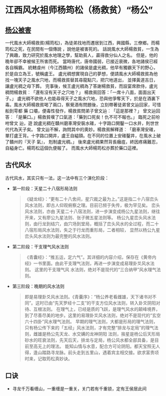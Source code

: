 # 江西风水祖师杨筠松（杨救贫）“杨公”

## [杨公被害](http://www.hokming.com/fengshuimaster-yeungkwanchung-ending.htm)
   
   一代風水大師楊救貧(楊筠松)，為徒弟找地而遷居到江西，興國縣，三僚鄉。而楊筠松之死，在民間有一個傳說 ，說他是被害死的。
   話說風水大師楊救貧，一生為了興趣，致力研究於風水地理之學，幫助貧人，贏得救分仙人之名。 但是，他的晚年卻不幸被候王所害而死。
   當時唐代，唐帝國弱，已接近衰微，各地諸侯已經各自稱霸。 統轄虔州（今江西贛州）的諸侯是盧光稠，他早有獨霸天下的野心，於是自立為王，號稱盧王。
   盧光稠想實現自己的夢想，便請風水大師楊救貧為他找一塊天子之風水穴地，而楊救貧替其尋龍點穴，把穴地道出， 並擇黃道吉日，讓盧光稠之母下葬。
   完事後，候王盧光稠為了答謝楊救貧，而設宴席款侍，盧光稠問楊救貧︰「還有沒有天子之穴地？」 楊救貧回答：「一席十八面，面面出天子。」
   盧光稠不欲他人也能尋得天子之風水穴地，恐與他爭奪天下，於是在酒裏下毒。風水大師楊救貧喝了兩口，察覺酒有問題後，立刻帶著徒弟曾文辿回家，可惜船到雩都    藥 口壩，便毒性發作，楊救貧問弟子曾文辿︰「這是那裡？」 曾文辿回答︰「是藥口。」楊救貧嘆了口氣道：「藥到口死矣！仇不可不報也。」 臨死之前吩咐曾文    辿，遊  說盧光稠在贛州磨車灣安裝水碓，十字路口開鑿一口水井，則世世代代為天子矣。
   曾文辿不解，詢問其中的奧妙。楊救貧解釋道︰「磨車灣安碓，單打盧王背。十字路口開井，盧王自縊頸。在不同的位置上安碓鑿井，在風水上破了贛州的『天子      氣』， 剋制盧光稠。」
   後來盧光稠果然背長癰疽，終因疼痛難忍，自縊身亡。楊筠松這個仇便報了。 而風水大師楊筠松亦葬於藥口這裡。

## 古代风水
   
   古代风水，其实只有一法，这一法中有三个演化阶段：
   
   * 第一阶段：天星二十八宿形局法则
   
      > 《疑龙经》：“更有二十八舍间，星穴裁之最为上。”这是指二十八宿峦头风水法则，即古人仰观俯察之理。目前已频于失传，极为罕见矣。
      > 峦头风水法则，亦由 天星二十八宿法则，进一步演变成杨公九星法则，继往开来，又有廖公九星法则、张子微五星法则等。
      > 杨公九星峦头风水法则，由行龙到结穴，由穴场到堂局，概括了峦头风水的全过程，而二十八宿形局风水法则，失之于行龙而重形局，二者相较，
      > 显然以杨公九星峦头风水法则为最完整的风水法则。
      
   * 第二阶段：干支理气风水法则
      
      > 《青囊经》：“推五运，定六气”。其详细的内容介绍，保存在《黄帝内经》一书里面。由此干支理气法则，再进一步演变成易理卦爻风水法则。
      > 这里的干支理气风 水法则，绝对不是现代的“三合纳甲”风水理气法则。
         
   * 第三阶段：晚期的风水法则
      
      > 即是易理卦爻风水法则。《青囊序》：“杨公养老看雌雄，天下诸书对不同”。这时已由“先天罗经十二支”的干支方位风水法则，转入卦爻阴阳对待、互根法则。
      > 在理气上，已经是质的飞跃，是理气风水的颠峰境界，到了尽善尽美的地步。这里的易理卦爻风水法则，绝对不是现代的“玄空六十四卦”风水理气法则。
      > 早期的理气法则，大都是形局的理气法则，只有杨公传下来的「五经」风水法则，才有完整“排龙与定局”的理气法则，雌雄是杨公先天龙、水交媾的龙神阴阳 
      > 法则，挨星是杨公后天形局砂水的旺衰法则，先天后天，排龙与定局，杨公风水都全部具备，是目前至高无上的理法。
      > 能知山情与水意，配合方可论阴阳。都天宝照无人得，逢山踏路寻龙脉。前头走到五里山，遇着宾主相交接。欲求富贵顷时来，记取筠松真妙诀。
      
   
   
## 口诀

   * 寻龙千万看缠山，一重缠是一重关，关门若有千重锁，定有王侯居此间































